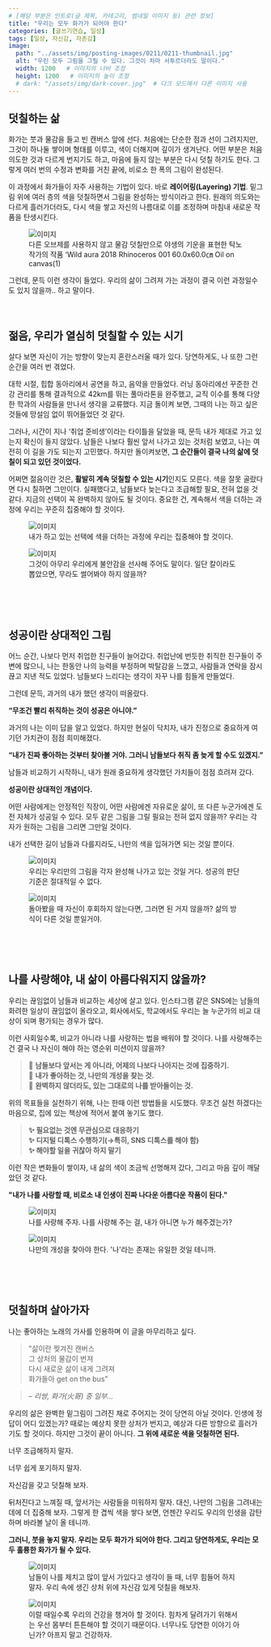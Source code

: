 ```yaml
---
# [해당 부분은 인트로(글 제목, 카테고리, 썸네일 이미지 등) 관련 정보]
title: "우리는 모두 화가가 되어야 한다"
categories: [글쓰기연습, 일상]
tags: [일상, 자신감, 자존감]
image:
  path: "../assets/img/posting-images/0211/0211-thumbnail.jpg"
  alt: "우린 모두 그림을 그릴 수 있다. 그것이 차마 서투르더라도 말이다."
  width: 1200   # 이미지의 너비 조정
  height: 1200   # 이미지의 높이 조정
  # dark: "/assets/img/dark-cover.jpg"  # 다크 모드에서 다른 이미지 사용
---
```


## **덧칠하는 삶**

화가는 붓과 물감을 들고 빈 캔버스 앞에 선다. 처음에는 단순한 점과 선이 그려지지만, 그것이 하나둘 쌓이며 형태를 이루고, 색이 더해지며 깊이가 생겨난다. 어떤 부분은 처음 의도한 것과 다르게 번지기도 하고, 마음에 들지 않는 부분은 다시 덧칠 하기도 한다. 그렇게 여러 번의 수정과 변화를 거친 끝에, 비로소 한 폭의 그림이 완성된다.

이 과정에서 화가들이 자주 사용하는 기법이 있다. 바로 **레이어링(Layering) 기법**. 밑그림 위에 여러 층의 색을 덧칠하면서 그림을 완성하는 방식이라고 한다. 원래의 의도와는 다르게 흘러가더라도, 다시 색을 쌓고 자신의 나름대로 이를 조정하며 마침내 새로운 작품을 탄생시킨다.

<figure>
  <img src="../assets/img/posting-images/0211/0211_img1.jpg" alt="이미지">
  <figcaption>다른 오브제를 사용하지 않고 물감 덧칠만으로 야생의 기운을 표현한 탁노 작가의 작품 ‘Wild aura 2018 Rhinoceros 001 60.0x60.0㎝ Oil on canvas(1)</figcaption>
</figure>

그런데, 문득 이런 생각이 들었다. 우리의 삶이 그려져 가는 과정이 결국 이런 과정일수도 있지 않을까.. 하고 말이다.
<br><br><br>

## **젊음, 우리가 열심히 덧칠할 수 있는 시기**

살다 보면 자신이 가는 방향이 맞는지 혼란스러울 때가 있다. 당연하게도, 나 또한 그런 순간을 여러 번 겪었다.

대학 시절, 힙합 동아리에서 공연을 하고, 음악을 만들었다. 러닝 동아리에선 꾸준한 건강 관리를 통해 결과적으로 42km를 뛰는 풀마라톤을 완주했고, 교직 이수를 통해 다양한 학과의 사람들을 만나서 생각을 교류했다. 지금 돌이켜 보면, 그때의 나는 하고 싶은 것들에 망설임 없이 뛰어들었던 것 같다.

그러나, 시간이 지나 ‘취업 준비생’이라는 타이틀을 달았을 때, 문득 내가 제대로 가고 있는지 확신이 들지 않았다. 남들은 나보다 훨씬 앞서 나가고 있는 것처럼 보였고, 나는 여전히 이 길을 가도 되는지 고민했다. 하지만 돌이켜보면, **그 순간들이 결국 나의 삶에 덧칠이 되고 있던 것이었다.**

어쩌면 젊음이란 것은, **활발히 계속 덧칠할 수 있는 시기**인지도 모른다. 색을 잘못 골랐다면 다시 칠하면 그만이다. 실패했다고, 남들보다 늦는다고 조급해할 필요, 전혀 없을 것 같다. 지금의 선택이 꼭 완벽하지 않아도 될 것이다. 중요한 건, 계속해서 색을 더하는 과정에 우리는 꾸준히 집중해야 할 것이다.

<div class="image-container">
  <figure>
    <img src="../assets/img/posting-images/0211/0211_img2.JPG" alt="이미지">
    <figcaption>내가 하고 있는 선택에 색을 더하는 과정에 우리는 집중해야 할 것이다.</figcaption>
  </figure>
  <figure>
    <img src="../assets/img/posting-images/0211/0211_img3.JPG" alt="이미지">
    <figcaption>그것이 아무리 우리에게 불안감을 선사해 주어도 말이다. 일단 칼이라도 뽑았으면, 무라도 썰어봐야 하지 않을까?</figcaption>
  </figure>
</div>

<br><br><br>

## **성공이란 상대적인 그림**

어느 순간, 나보다 먼저 취업한 친구들이 늘어갔다. 취업난에 번듯한 취직한 친구들이 주변에 많으니, 나는 한동안 나의 능력을 부정하며 박탈감을 느꼈고, 사람들과 연락을 잠시 끊고 지낸 적도 있었다. 남들보다 느리다는 생각이 자꾸 나를 힘들게 만들었다.

그런데 문득, 과거의 내가 했던 생각이 떠올랐다.

**“무조건 빨리 취직하는 것이 성공은 아니야.”**

과거의 나는 이미 답을 알고 있었다. 하지만 현실이 닥치자, 내가 진정으로 중요하게 여기던 가치관이 점점 희미해졌다.

**“내가 진짜 좋아하는 것부터 찾아볼 거야. 그러니 남들보다 취직 좀 늦게 할 수도 있겠지.”**

남들과 비교하기 시작하니, 내가 원래 중요하게 생각했던 가치들이 점점 흐려져 갔다.

**성공이란 상대적인 개념이다.**

어떤 사람에게는 안정적인 직장이, 어떤 사람에겐 자유로운 삶이, 또 다른 누군가에겐 도전 자체가 성공일 수 있다. 모두 같은 그림을 그릴 필요는 전혀 없지 않을까? 우리는 각자가 원하는 그림을 그리면 그만일 것이다.

내가 선택한 길이 남들과 다를지라도, 나만의 색을 입혀가면 되는 것일 뿐이다.

<div class="image-container">
  <figure>
    <img src="../assets/img/posting-images/0211/0211_img4.jpeg" alt="이미지">
    <figcaption>우리는 우리만의 그림을 각자 완성해 나가고 있는 것일 거다. 성공의 판단 기준은 절대적일 수 없다.</figcaption>
  </figure>
  <figure>
    <img src="../assets/img/posting-images/0211/0211_img5.JPG" alt="이미지">
    <figcaption>돌아봤을 때 자신이 후회하지 않는다면, 그러면 된 거지 않을까? 삶의 방식이 다른 것일 뿐일거야.</figcaption>
  </figure>
</div>
<br><br><br>

## **나를 사랑해야, 내 삶이 아름다워지지 않을까?**

우리는 끊임없이 남들과 비교하는 세상에 살고 있다. 인스타그램 같은 SNS에는 남들의 화려한 일상이 끊임없이 올라오고, 회사에서도, 학교에서도 우리는 늘 누군가의 비교 대상이 되며 평가되는 경우가 많다.

이런 사회일수록, 비교가 아니라 나를 사랑하는 법을 배워야 할 것이다. 나를 사랑해주는 건 결국 나 자신이 해야 하는 영순위 미션이지 않을까?

> 📌 **남들보다 앞서는 게 아니라, 어제의 나보다 나아지는 것에 집중하기.**<br>
> 📌 **내가 좋아하는 것, 나만의 개성을 찾는 것.** <br>
> 📌 **완벽하지 않더라도, 있는 그대로의 나를 받아들이는 것.**

위의 목표들을 실천하기 위해, 나는 한때 이런 방법들을 시도했다. 무조건 실천 하겠다는 마음으로, 집에 있는 책상에 적어서 붙여 놓기도 했다.

> **✨ 필요없는 것엔 무관심으로 대응하기**<br>
> **✨ 디지털 디톡스 수행하기(→특히, SNS 디톡스를 해야 함)**<br>
> **✨ 해야할 일을 귀찮아 하지 말기**

이런 작은 변화들이 쌓이자, 내 삶의 색이 조금씩 선명해져 갔다, 그리고 마음 깊이 깨달았던 것 같다.

**"내가 나를 사랑할 때, 비로소 내 인생이 진짜 나다운 아름다운 작품이 된다."**

<div class="image-container">
  <figure>
    <img src="../assets/img/posting-images/0211/0211_img6.JPG" alt="이미지">
    <figcaption>나를 사랑해 주자. 나를 사랑해 주는 걸, 내가 아니면 누가 해주겠는가?</figcaption>
  </figure>
  <figure>
    <img src="../assets/img/posting-images/0211/0211_img7.JPG" alt="이미지">
    <figcaption>나만의 개성을 찾아야 한다. '나'라는 존재는 유일한 것일 테니까.</figcaption>
  </figure>
</div>
<br><br><br>

## **덧칠하며 살아가자**

나는 좋아하는 노래의 가사를 인용하며 이 글을 마무리하고 싶다.

>"삶이란 찢겨진 캔버스 <br>
>그 상처의 물감이 번져 <br>
>다시 새로운 삶이 내게 그려져 <br>
>화가들아 get on the bus" 

> – *리쌍, 화가(火哥) 중 일부...*

우리의 삶은 완벽한 밑그림이 그려진 채로 주어지는 것이 당연히 아닐 것이다. 인생에 정답이 어디 있겠는가? 때로는 예상치 못한 상처가 번지고, 예상과 다른 방향으로 흘러가기도 할 것이다. 하지만 그것이 끝이 아니다. **그 위에 새로운 색을 덧칠하면 된다.**

너무 조급해하지 말자.

너무 쉽게 포기하지 말자.

자신감을 갖고 덧칠해 보자.

뒤처진다고 느껴질 때, 앞서가는 사람들을 미워하지 말자. 대신, 나만의 그림을 그려내는 데에 더 집중해 보자. 그렇게 한 겹씩 색을 쌓다 보면, 언젠간 우리도 우리의 인생을 감탄하며 바라볼 날이 올 테니까.

**그러니, 붓을 놓지 말자. 우리는 모두 화가가 되어야 한다. 그리고 당연하게도, 우리는 모두 훌륭한 화가가 될 수 있다.**
<div class="image-container">
  <figure>
    <img src="../assets/img/posting-images/0211/0211_img8.JPG" alt="이미지">
    <figcaption>남들이 나를 제치고 많이 앞서 가있다고 생각이 들 때, 너무 힘들어 하지 말자. 우리 속에 생긴 상처 위에 자신감 있게 덧칠을 해보자.</figcaption>
  </figure>
  <figure>
    <img src="../assets/img/posting-images/0211/0211_img9.JPG" alt="이미지">
    <figcaption>이럴 때일수록 우리의 건강을 챙겨야 할 것이다. 힘차게 달려가기 위해서는 우선 몸부터 튼튼해야 할 것이기 때문이다. 너무나도 당연한 이야기 아닌가? 아프지 말고 건강하자.</figcaption>
  </figure>
</div>
<br><br><br>